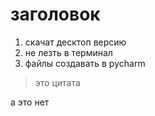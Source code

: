 # заголовок

1. скачат десктоп версию   
2. не лезть в терминал
3. файлы создавать в pycharm

> это цитата

а это нет